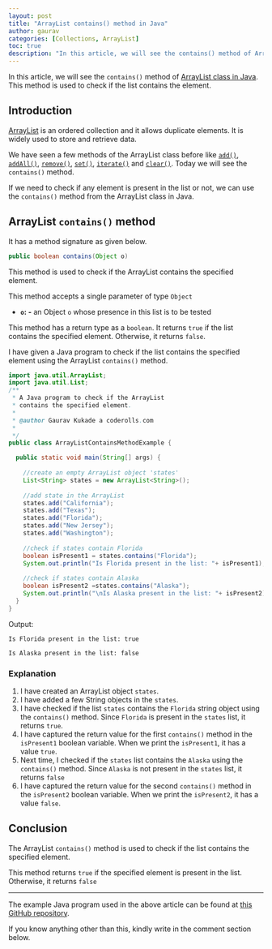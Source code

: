```yaml
---
layout: post
title: "ArrayList contains() method in Java"
author: gaurav
categories: [Collections, ArrayList]
toc: true
description: "In this article, we will see the contains() method of ArrayList in Java. This method is used to check if the list contains the specified element."
---
```

In this article, we will see the `contains()` method of [ArrayList class in Java](https://coderolls.com/arraylist-in-java/). This method is used to check if the list contains the element.

## Introduction

[ArrayList](https://coderolls.com/arraylist-in-java/)  is an ordered collection and it allows duplicate elements. It is widely used to store and retrieve data.

We have seen a few methods of the ArrayList class before like [`add()`](https://coderolls.com/add-element-in-arraylist/), [`addAll()`](http://https://coderolls.com/arraylist-addall-method-in-java/), [`remove()`](https://coderolls.com/remove-element-from-arraylist/), [`set()`](https://coderolls.com/change-element-in-arraylist/), [`iterate()`](http://coderolls.com/iterating-the-arraylist-in-java/) and [`clear()`](http://coderolls.com/arraylist-clear-method-in-java/). Today we will see the `contains()` method.

If we need to check if any element is present in the list or not, we can use the `contains()` method from the ArrayList class in Java.

## ArrayList `contains()` method

It has a method signature as given below.
```java
public boolean contains(Object o)
```

This method is used to check if the ArrayList contains the specified element.

This method accepts a single parameter of type `Object`

- **`o`: -** an Object `o` whose presence in this list is to be tested

This method has a return type as a `boolean`. It returns `true` if the list contains the specified element. Otherwise, it returns `false`.

I have given a Java program to check if the list contains the specified element using the ArrayList `contains()` method.

```java
import java.util.ArrayList;
import java.util.List;
/**
 * A Java program to check if the ArrayList 
 * contains the specified element.
 * 
 * @author Gaurav Kukade a coderolls.com
 *
 */
public class ArrayListContainsMethodExample {

  public static void main(String[] args) {
  
    //create an empty ArrayList object 'states'
    List<String> states = new ArrayList<String>();
    
    //add state in the ArrayList 
    states.add("California");
    states.add("Texas");
    states.add("Florida");
    states.add("New Jersey");
    states.add("Washington");
    
    //check if states contain Florida
    boolean isPresent1 = states.contains("Florida");
    System.out.println("Is Florida present in the list: "+ isPresent1);
    
    //check if states contain Alaska
    boolean isPresent2 =states.contains("Alaska");
    System.out.println("\nIs Alaska present in the list: "+ isPresent2);
  }
}
```
Output:
```
Is Florida present in the list: true

Is Alaska present in the list: false
```
### Explanation
1. I have created an ArrayList object `states`.
2. I have added a few String objects in the `states`.
3. I have checked if the list `states` contains the `Florida` string object using the `contains()` method. Since `Florida` is present in the `states` list, it returns `true`.
4. I have captured the return value for the first `contains()` method in the `isPresent1` boolean variable. When we print the `isPresent1`, it has a value `true`.
5. Next time, I checked if the `states` list contains the `Alaska` using the `contains()` method. Since `Alaska` is not present in the `states` list, it returns `false`
6.  I have captured the return value for the second `contains()` method in the `isPresent2` boolean variable. When we print the `isPresent2`, it has a value `false`. 


## Conclusion

The ArrayList `contains()` method is used to check if the list contains the specified element.

This method returns `true` if the specified element is present in the list. Otherwise, it  returns `false`

---

The example Java program used in the above article can be found at [this GitHub repository](https://github.com/coderolls/blogpost-coding-examples/tree/main/collections/arraylist/arraylist-contains-method).

If you know anything other than this, kindly write in the comment section below.
